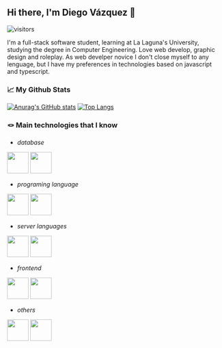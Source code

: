 ## Hi there, I'm Diego Vázquez 👋 
![visitors](https://visitor-badge.glitch.me/badge?page_id=dkaerit)

I'm a full-stack software student, learning at La Laguna's University, studying the degree in Computer Engineering. Love web develop, graphic design and roleplay.
As web develper novice I don't close myself to any lenguage, but I have my preferences in technologies based on javascript and typescript.

### 📈 My Github Stats
[![Anurag's GitHub stats](https://github-readme-stats.vercel.app/api?username=dkaerit&theme=github_dark&hide_border=true)](https://github.com/dkaerit/github-readme-stats)
[![Top Langs](https://github-readme-stats.vercel.app/api/top-langs/?username=dkaerit&layout=compact&langs_count=8&theme=github_dark&hide_border=true)](https://github.com/dkaerit/github-readme-stats)

### 🪢 Main technologies that I know
- *database*
<div style"display:flex">
<img src="https://i.imgur.com/a3WJKNP.png" width="50px"></img>
<img src="https://i.imgur.com/1zwovN5.png" width="50px"></img>
</div>

- *programing language*
<div style"display:flex">
<img src="https://i.imgur.com/3QU6MQy.png" width="50px"></img>
<img src="https://i.imgur.com/1zwovN5.png" width="50px"></img>
</div>

- *server languages*
<div style"display:flex">
<img src="https://i.imgur.com/3QU6MQy.png" width="50px"></img>
<img src="https://i.imgur.com/1zwovN5.png" width="50px"></img>
</div>

- *frontend*
<div style"display:flex">
<img src="https://i.imgur.com/3QU6MQy.png" width="50px"></img>
<img src="https://i.imgur.com/LuJ7OeP.png" width="50px"></img>
</div>

- *others*
<div style"display:flex">
<img src="https://i.imgur.com/3QU6MQy.png" width="50px"></img>
<img src="https://i.imgur.com/1zwovN5.png" width="50px"></img>
</div>

<!--
**dkaerit/dkaerit** is a ✨ _special_ ✨ repository because its `README.md` (this file) appears on your GitHub profile.

Here are some ideas to get you started:

- 🔭 I’m currently working on ...
- 🌱 I’m currently learning ...
- 👯 I’m looking to collaborate on ...
- 🤔 I’m looking for help with ...
- 💬 Ask me about ...
- 📫 How to reach me: ...
- 😄 Pronouns: ...
- ⚡ Fun fact: ...

![dkaerit's Github Stats](https://github-readme-stats.vercel.app/api?username=dkaerit&bg_color=30,161b22,0e1218&title_color=fff&text_color=fff&border_color=30363d&show_icons=true)
[![Top Langs](https://github-readme-stats.vercel.app/api/top-langs/?username=dkaerit&bg_color=30,161b22,0e1218&title_color=fff&text_color=fff&border_color=30363d&card_width=445&layout=compact)](https://github.com/dkaerit/github-readme-stats)
-->

